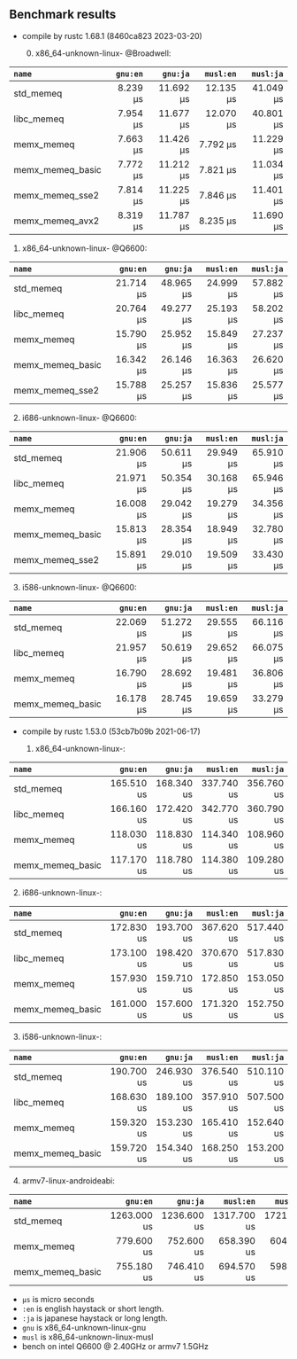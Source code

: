 ## Benchmark results

- compile by rustc 1.68.1 (8460ca823 2023-03-20)

  0. x86_64-unknown-linux- @Broadwell:

|         `name`          |  `gnu:en`   |  `gnu:ja`   |  `musl:en`  |  `musl:ja`  |
|:------------------------|------------:|------------:|------------:|------------:|
| std_memeq               |    8.239 µs |   11.692 µs |   12.135 µs |   41.049 µs |
| libc_memeq              |    7.954 µs |   11.677 µs |   12.070 µs |   40.801 µs |
| memx_memeq              |    7.663 µs |   11.426 µs |    7.792 µs |   11.229 µs |
| memx_memeq_basic        |    7.772 µs |   11.212 µs |    7.821 µs |   11.034 µs |
| memx_memeq_sse2         |    7.814 µs |   11.225 µs |    7.846 µs |   11.401 µs |
| memx_memeq_avx2         |    8.319 µs |   11.787 µs |    8.235 µs |   11.690 µs |

  1. x86_64-unknown-linux- @Q6600:

|         `name`          |  `gnu:en`   |  `gnu:ja`   |  `musl:en`  |  `musl:ja`  |
|:------------------------|------------:|------------:|------------:|------------:|
| std_memeq               |   21.714 µs |   48.965 µs |   24.999 µs |   57.882 µs |
| libc_memeq              |   20.764 µs |   49.277 µs |   25.193 µs |   58.202 µs |
| memx_memeq              |   15.790 µs |   25.952 µs |   15.849 µs |   27.237 µs |
| memx_memeq_basic        |   16.342 µs |   26.146 µs |   16.363 µs |   26.620 µs |
| memx_memeq_sse2         |   15.788 µs |   25.257 µs |   15.836 µs |   25.577 µs |

  2. i686-unknown-linux- @Q6600:

|         `name`          |  `gnu:en`   |  `gnu:ja`   |  `musl:en`  |  `musl:ja`  |
|:------------------------|------------:|------------:|------------:|------------:|
| std_memeq               |   21.906 µs |   50.611 µs |   29.949 µs |   65.910 µs |
| libc_memeq              |   21.971 µs |   50.354 µs |   30.168 µs |   65.946 µs |
| memx_memeq              |   16.008 µs |   29.042 µs |   19.279 µs |   34.356 µs |
| memx_memeq_basic        |   15.813 µs |   28.354 µs |   18.949 µs |   32.780 µs |
| memx_memeq_sse2         |   15.891 µs |   29.010 µs |   19.509 µs |   33.430 µs |

  3. i586-unknown-linux- @Q6600:

|         `name`          |  `gnu:en`   |  `gnu:ja`   |  `musl:en`  |  `musl:ja`  |
|:------------------------|------------:|------------:|------------:|------------:|
| std_memeq               |   22.069 µs |   51.272 µs |   29.555 µs |   66.116 µs |
| libc_memeq              |   21.957 µs |   50.619 µs |   29.652 µs |   66.075 µs |
| memx_memeq              |   16.790 µs |   28.692 µs |   19.481 µs |   36.806 µs |
| memx_memeq_basic        |   16.178 µs |   28.745 µs |   19.659 µs |   33.279 µs |


- compile by rustc 1.53.0 (53cb7b09b 2021-06-17)

  1. x86_64-unknown-linux-:

|         `name`          |  `gnu:en`   |  `gnu:ja`   |  `musl:en`  |  `musl:ja`  |
|:------------------------|------------:|------------:|------------:|------------:|
| std_memeq               |  165.510 us |  168.340 us |  337.740 us |  356.760 us |
| libc_memeq              |  166.160 us |  172.420 us |  342.770 us |  360.790 us |
| memx_memeq              |  118.030 us |  118.830 us |  114.340 us |  108.960 us |
| memx_memeq_basic        |  117.170 us |  118.780 us |  114.380 us |  109.280 us |

  2. i686-unknown-linux-:

|         `name`          |  `gnu:en`   |  `gnu:ja`   |  `musl:en`  |  `musl:ja`  |
|:------------------------|------------:|------------:|------------:|------------:|
| std_memeq               |  172.830 us |  193.700 us |  367.620 us |  517.440 us |
| libc_memeq              |  173.100 us |  198.420 us |  370.670 us |  517.830 us |
| memx_memeq              |  157.930 us |  159.710 us |  172.850 us |  153.050 us |
| memx_memeq_basic        |  161.000 us |  157.600 us |  171.320 us |  152.750 us |

  3. i586-unknown-linux-:

|         `name`          |  `gnu:en`   |  `gnu:ja`   |  `musl:en`  |  `musl:ja`  |
|:------------------------|------------:|------------:|------------:|------------:|
| std_memeq               |  190.700 us |  246.930 us |  376.540 us |  510.110 us |
| libc_memeq              |  168.630 us |  189.100 us |  357.910 us |  507.500 us |
| memx_memeq              |  159.320 us |  153.230 us |  165.410 us |  152.640 us |
| memx_memeq_basic        |  159.720 us |  154.340 us |  168.250 us |  153.200 us |

  4. armv7-linux-androideabi:

|         `name`          |  `gnu:en`   |  `gnu:ja`   |  `musl:en`  |  `musl:ja`  |
|:------------------------|------------:|------------:|------------:|------------:|
| std_memeq               | 1263.000 us | 1236.600 us | 1317.700 us | 1721.000 us |
| memx_memeq              |  779.600 us |  752.600 us |  658.390 us |  604.610 us |
| memx_memeq_basic        |  755.180 us |  746.410 us |  694.570 us |  598.540 us |

- `µs` is micro seconds
- `:en` is english haystack or short length.
- `:ja` is japanese haystack or long length.
- `gnu` is x86_64-unknown-linux-gnu
- `musl` is x86_64-unknown-linux-musl
- bench on intel Q6600 @ 2.40GHz or armv7 1.5GHz
